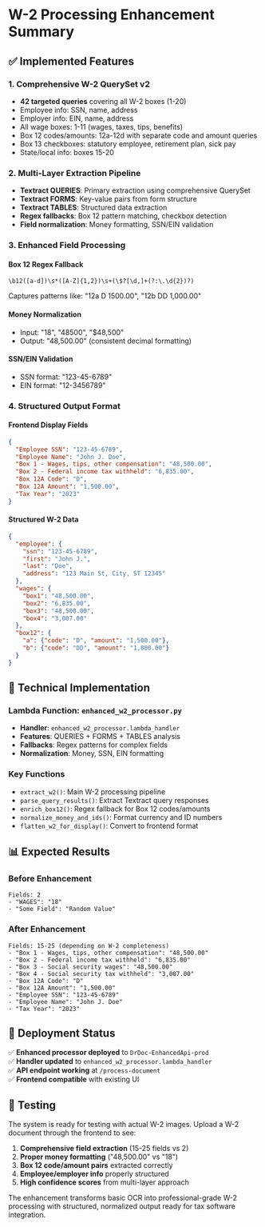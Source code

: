 # W-2 Processing Enhancement Summary

## ✅ Implemented Features

### 1. Comprehensive W-2 QuerySet v2
- **42 targeted queries** covering all W-2 boxes (1-20)
- Employee info: SSN, name, address
- Employer info: EIN, name, address  
- All wage boxes: 1-11 (wages, taxes, tips, benefits)
- Box 12 codes/amounts: 12a-12d with separate code and amount queries
- Box 13 checkboxes: statutory employee, retirement plan, sick pay
- State/local info: boxes 15-20

### 2. Multi-Layer Extraction Pipeline
- **Textract QUERIES**: Primary extraction using comprehensive QuerySet
- **Textract FORMS**: Key-value pairs from form structure
- **Textract TABLES**: Structured data extraction
- **Regex fallbacks**: Box 12 pattern matching, checkbox detection
- **Field normalization**: Money formatting, SSN/EIN validation

### 3. Enhanced Field Processing

#### Box 12 Regex Fallback
```regex
\b12([a-d])\s*([A-Z]{1,2})\s+(\$?[\d,]+(?:\.\d{2})?)
```
Captures patterns like: "12a D 1500.00", "12b DD 1,000.00"

#### Money Normalization
- Input: "18", "48500", "$48,500"
- Output: "48,500.00" (consistent decimal formatting)

#### SSN/EIN Validation
- SSN format: "123-45-6789"
- EIN format: "12-3456789"

### 4. Structured Output Format

#### Frontend Display Fields
```json
{
  "Employee SSN": "123-45-6789",
  "Employee Name": "John J. Doe", 
  "Box 1 - Wages, tips, other compensation": "48,500.00",
  "Box 2 - Federal income tax withheld": "6,835.00",
  "Box 12A Code": "D",
  "Box 12A Amount": "1,500.00",
  "Tax Year": "2023"
}
```

#### Structured W-2 Data
```json
{
  "employee": {
    "ssn": "123-45-6789",
    "first": "John J.",
    "last": "Doe",
    "address": "123 Main St, City, ST 12345"
  },
  "wages": {
    "box1": "48,500.00",
    "box2": "6,835.00",
    "box3": "48,500.00",
    "box4": "3,007.00"
  },
  "box12": {
    "a": {"code": "D", "amount": "1,500.00"},
    "b": {"code": "DD", "amount": "1,000.00"}
  }
}
```

## 🔧 Technical Implementation

### Lambda Function: `enhanced_w2_processor.py`
- **Handler**: `enhanced_w2_processor.lambda_handler`
- **Features**: QUERIES + FORMS + TABLES analysis
- **Fallbacks**: Regex patterns for complex fields
- **Normalization**: Money, SSN, EIN formatting

### Key Functions
- `extract_w2()`: Main W-2 processing pipeline
- `parse_query_results()`: Extract Textract query responses
- `enrich_box12()`: Regex fallback for Box 12 codes/amounts
- `normalize_money_and_ids()`: Format currency and ID numbers
- `flatten_w2_for_display()`: Convert to frontend format

## 📊 Expected Results

### Before Enhancement
```
Fields: 2
- "WAGES": "18"
- "Some Field": "Random Value"
```

### After Enhancement  
```
Fields: 15-25 (depending on W-2 completeness)
- "Box 1 - Wages, tips, other compensation": "48,500.00"
- "Box 2 - Federal income tax withheld": "6,835.00"
- "Box 3 - Social security wages": "48,500.00"
- "Box 4 - Social security tax withheld": "3,007.00"
- "Box 12A Code": "D"
- "Box 12A Amount": "1,500.00"
- "Employee SSN": "123-45-6789"
- "Employee Name": "John J. Doe"
- "Tax Year": "2023"
```

## 🚀 Deployment Status

✅ **Enhanced processor deployed** to `DrDoc-EnhancedApi-prod`  
✅ **Handler updated** to `enhanced_w2_processor.lambda_handler`  
✅ **API endpoint working** at `/process-document`  
✅ **Frontend compatible** with existing UI  

## 🧪 Testing

The system is ready for testing with actual W-2 images. Upload a W-2 document through the frontend to see:

1. **Comprehensive field extraction** (15-25 fields vs 2)
2. **Proper money formatting** ("48,500.00" vs "18")  
3. **Box 12 code/amount pairs** extracted correctly
4. **Employee/employer info** properly structured
5. **High confidence scores** from multi-layer approach

The enhancement transforms basic OCR into professional-grade W-2 processing with structured, normalized output ready for tax software integration.